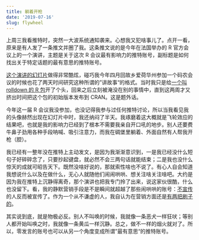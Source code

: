 ```yaml
---
title: 躺着开枪
date: '2019-07-16'
slug: flywheel
---
```


上周三我看推特时，突然一大波系统通知袭来。心想我又犯啥事儿了。点开一看，原来是有人发了一条推文并圈了我。这条推文说的是今年在法国举办的 R 官方会议上的一个演讲，主题是关于这次 R 会议最有影响力的推特账号，副标题是如何找出关于特定话题的最有意思的推特账号。

[这个演讲的幻灯片](https://johnguerra.co/viz/influentials/story/?hashtag=useR2019)做得非常酷炫，碰巧我今年四月回故乡爱荷华州参加一个码农会议的时候也花了两天时间研究这种所谓的”讲故事“的格式。当时我只是给[一个叫 rolldown 的 R 包](https://github.com/yihui/rolldown)开了个头，回来之后立刻被淹没在别的事情中，直到这两周才又挤出时间把这个包的初始版本发布到 CRAN。这是题外话。

今年这一届 R 会议我没参加，也没记得我参与过任何推特讨论，所以当我看见我的头像赫然出现在幻灯片中时，我还纳闷了半天。我琢磨着这大概就是飞轮效应的结果吧，也就是我的影响力已经到了根本不需要我亲自开口吼的地步。别人还要费牛鼻子劲用各种手段呐喊、吸引注意力，而我在碉堡里躺着、外面自然有人帮我开枪（腔）。

我已经有一整年没在推特上主动发文，是因为我渐渐意识到，一是我已经没什么短句子好碎碎念了，只要抄起键盘，就必然不会三两句话就能结束；二是我也没什么惊天的成就可昭告天下。既然没啥好说的，那就索性啥也不说了。有心人自会知道我想说什么以及在做什么，无心人就随他们闹闹哄哄、想关注啥关注啥吧。大约是因为我在推特上沉静得离奇，那个演讲也把我专门拎了出来，说这家伙很酷，什么也没留下。看，我的静默营销手段是不是瞬间就超越了那些闹哄哄的账号：[不宣传](/cn/2010/04/no-advertisement/)的人反而被宣传了。作为一个从不谦虚的人，我自认为在营销方面还是[有两把刷子的](/en/2018/12/social-media-marketing/)。

其实说到底，就是物极必反。别人不叫唤的时候，我就像一条恶犬一样狂吠；等别人都开始叫唤之时，我就像一条黄瓜一样沉静。总之，做不一样的烟火就对了。所以，零发言的账号也可以从另一个角度变成所谓”最有意思“的推特账号。
